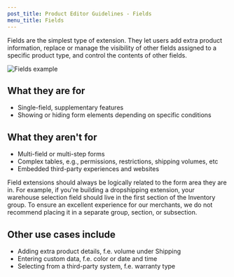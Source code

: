 ```yaml
---
post_title: Product Editor Guidelines - Fields
menu_title: Fields
---
```


Fields are the simplest type of extension. They let users add extra product information, replace or manage the visibility of other fields assigned to a specific product type, and control the contents of other fields.

![Fields example](https://woo-docs-multi-com.go-vip.net/wp-content/uploads/2023/12/product-editor-ext-guidelines-fields.png)

## What they are for

- Single-field, supplementary features
- Showing or hiding form elements depending on specific conditions

## What they aren't for

- Multi-field or multi-step forms
- Complex tables, e.g., permissions, restrictions, shipping volumes, etc
- Embedded third-party experiences and websites

Field extensions should always be logically related to the form area they are in. For example, if you're building a dropshipping extension, your warehouse selection field should live in the first section of the Inventory group. To ensure an excellent experience for our merchants, we do not recommend placing it in a separate group, section, or subsection.

## Other use cases include

- Adding extra product details, f.e. volume under Shipping
- Entering custom data, f.e. color or date and time
- Selecting from a third-party system, f.e. warranty type

